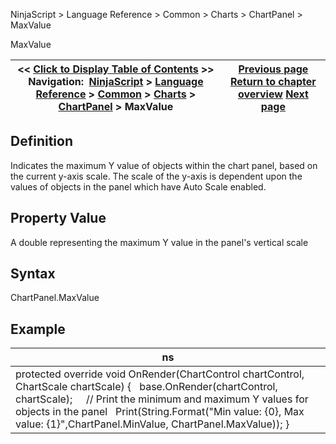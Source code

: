 ﻿
NinjaScript > Language Reference > Common > Charts > ChartPanel > MaxValue

MaxValue

| << [Click to Display Table of Contents](maxvalue_chartpanel.md) >> **Navigation:**     [NinjaScript](ninjascript-1.md) > [Language Reference](language_reference_wip-1.md) > [Common](common-1.md) > [Charts](chart-1.md) > [ChartPanel](chartpanel-1.md) > MaxValue | [Previous page](isyaxisdisplayedright_chartpanel-1.md) [Return to chapter overview](chartpanel-1.md) [Next page](minvalue_chartpanel-1.md) |
| --- | --- |
## Definition
Indicates the maximum Y value of objects within the chart panel, based on the current y-axis scale. The scale of the y-axis is dependent upon the values of objects in the panel which have Auto Scale enabled.
## 
## Property Value
A double representing the maximum Y value in the panel's vertical scale
 
## Syntax
ChartPanel.MaxValue
## 
## Example

| ns |
| --- |
| protected override void OnRender(ChartControl chartControl, ChartScale chartScale) {    base.OnRender(chartControl, chartScale);      // Print the minimum and maximum Y values for objects in the panel    Print(String.Format("Min value: {0}, Max value: {1}",ChartPanel.MinValue, ChartPanel.MaxValue)); } |
